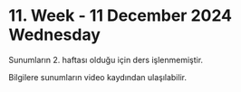 # 11. Week - 11 December 2024 Wednesday

Sunumların 2. haftası olduğu için ders işlenmemiştir.

Bilgilere sunumların video kaydından ulaşılabilir.

